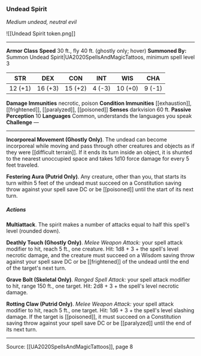### Undead Spirit
_Medium undead, neutral evil_

![[Undead Spirit token.png]]


---

**Armor Class** 
**Speed** 30 ft., fly 40 ft. (ghostly only; hover)
**Summoned By:** Summon Undead Spirit|UA2020SpellsAndMagicTattoos, minimum spell level 3

| STR     | DEX     | CON     | INT     | WIS     | CHA     |
|---------|---------|---------|---------|---------|---------|
| 12 (+1) | 16 (+3) | 15 (+2) | 4 (-3) | 10 (+0) | 9 (-1) |

**Damage Immunities** necrotic, poison
**Condition Immunities** [[exhaustion]], [[frightened]], [[paralyzed]], [[poisoned]]
**Senses** darkvision 60 ft.
**Passive Perception** 10
**Languages** Common, understands the languages you speak
**Challenge** —

---

**Incorporeal Movement (Ghostly Only)**. The undead can become incorporeal while moving and pass through other creatures and objects as if they were [[difficult terrain]]. If it ends its turn inside an object, it is shunted to the nearest unoccupied space and takes 1d10 force damage for every 5 feet traveled.

**Festering Aura (Putrid Only)**. Any creature, other than you, that starts its turn within 5 feet of the undead must succeed on a Constitution saving throw against your spell save DC or be [[poisoned]] until the start of its next turn.

##### Actions
**Multiattack**. The spirit makes a number of attacks equal to half this spell's level (rounded down).

**Deathly Touch (Ghostly Only)**. _Melee Weapon Attack:_ your spell attack modifier to hit, reach 5 ft., one creature. Hit: 1d8 + 3 + the spell's level necrotic damage, and the creature must succeed on a Wisdom saving throw against your spell save DC or be [[frightened]] of the undead until the end of the target's next turn.

**Grave Bolt (Skeletal Only)**. _Ranged Spell Attack:_ your spell attack modifier to hit, range 150 ft., one target. Hit: 2d8 + 3 + the spell's level necrotic damage.

**Rotting Claw (Putrid Only)**. _Melee Weapon Attack:_ your spell attack modifier to hit, reach 5 ft., one target. Hit: 1d6 + 3 + the spell's level slashing damage. If the target is [[poisoned]], it must succeed on a Constitution saving throw against your spell save DC or be [[paralyzed]] until the end of its next turn.


---

Source: [[UA2020SpellsAndMagicTattoos]], page 8